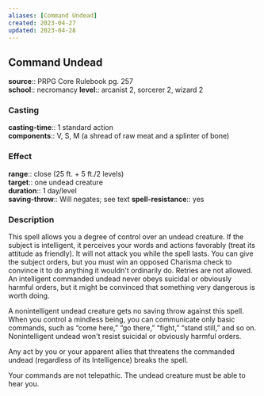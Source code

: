 ```yaml
---
aliases: [Command Undead]
created: 2023-04-27
updated: 2023-04-28
---
```


## Command Undead

**source**:: PRPG Core Rulebook pg. 257  
**school**:: necromancy
**level**:: arcanist 2, sorcerer 2, wizard 2

### Casting

**casting-time**:: 1 standard action  
**components**:: V, S, M (a shread of raw meat and a splinter of bone)

### Effect

**range**:: close (25 ft. + 5 ft./2 levels)  
**target**:: one undead creature  
**duration**:: 1 day/level  
**saving-throw**:: Will negates; see text
**spell-resistance**:: yes

### Description

This spell allows you a degree of control over an undead creature. If the subject is intelligent, it perceives your words and actions favorably (treat its attitude as friendly). It will not attack you while the spell lasts. You can give the subject orders, but you must win an opposed Charisma check to convince it to do anything it wouldn't ordinarily do. Retries are not allowed. An intelligent commanded undead never obeys suicidal or obviously harmful orders, but it might be convinced that something very dangerous is worth doing.  
  
A nonintelligent undead creature gets no saving throw against this spell. When you control a mindless being, you can communicate only basic commands, such as “come here,” “go there,” “fight,” “stand still,” and so on. Nonintelligent undead won't resist suicidal or obviously harmful orders.  
  
Any act by you or your apparent allies that threatens the commanded undead (regardless of its Intelligence) breaks the spell.  
  
Your commands are not telepathic. The undead creature must be able to hear you.
